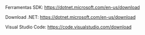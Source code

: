 Ferramentas SDK:
https://dotnet.microsoft.com/en-us/download

Download .NET:
https://dotnet.microsoft.com/en-us/download

Visual Studio Code: 
https://code.visualstudio.com/download
